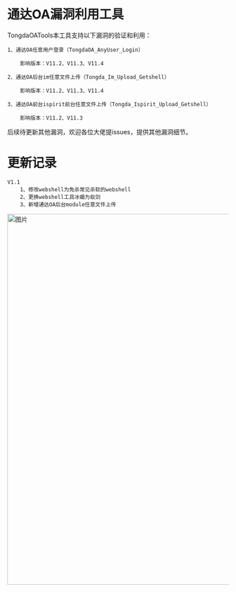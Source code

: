 # 通达OA漏洞利用工具
TongdaOATools本工具支持以下漏洞的验证和利用：
	
	1、通达OA任意用户登录（TongdaOA_AnyUser_Login）
		
		影响版本：V11.2、V11.3、V11.4
	
	2、通达OA后台im任意文件上传（Tongda_Im_Upload_Getshell）
		
		影响版本：V11.2、V11.3、V11.4
	
	3、通达OA前台ispirit前台任意文件上传（Tongda_Ispirit_Upload_Getshell）
		
		影响版本：V11.2、V11.3
		
后续待更新其他漏洞，欢迎各位大佬提issues，提供其他漏洞细节。
# 更新记录
```
V1.1
	1、修改webshell为免杀常见杀软的webshell
	2、更换webshell工具冰蝎为蚁剑
	3、新增通达OA后台module任意文件上传
```

<img width="844" alt="图片" src="https://user-images.githubusercontent.com/105373673/237033813-4f2e46a8-ce5a-4639-8b95-1ae2f385a83a.png">







